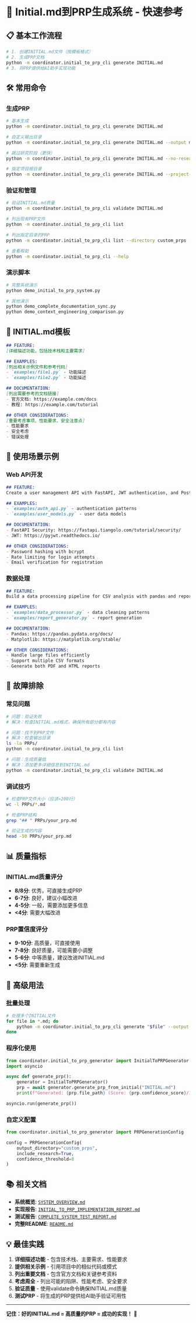 # 🚀 Initial.md到PRP生成系统 - 快速参考

## 📋 **基本工作流程**

```bash
# 1. 创建INITIAL.md文件（按模板格式）
# 2. 生成PRP文档
python -m coordinator.initial_to_prp_cli generate INITIAL.md
# 3. 将PRP提供给AI助手实现功能
```

## 🛠️ **常用命令**

### **生成PRP**
```bash
# 基本生成
python -m coordinator.initial_to_prp_cli generate INITIAL.md

# 自定义输出目录
python -m coordinator.initial_to_prp_cli generate INITIAL.md --output my_prps

# 跳过研究阶段（更快）
python -m coordinator.initial_to_prp_cli generate INITIAL.md --no-research

# 指定项目根目录
python -m coordinator.initial_to_prp_cli generate INITIAL.md --project-root /path/to/project
```

### **验证和管理**
```bash
# 验证INITIAL.md质量
python -m coordinator.initial_to_prp_cli validate INITIAL.md

# 列出现有PRP文件
python -m coordinator.initial_to_prp_cli list

# 列出指定目录的PRP
python -m coordinator.initial_to_prp_cli list --directory custom_prps

# 查看帮助
python -m coordinator.initial_to_prp_cli --help
```

### **演示脚本**
```bash
# 完整系统演示
python demo_initial_to_prp_system.py

# 其他演示
python demo_complete_documentation_sync.py
python demo_context_engineering_comparison.py
```

## 📝 **INITIAL.md模板**

```markdown
## FEATURE:
[详细描述功能，包括技术栈和主要需求]

## EXAMPLES:
[列出相关示例文件和参考代码]
- `examples/file1.py` - 功能描述
- `examples/file2.py` - 功能描述

## DOCUMENTATION:
[列出需要参考的文档链接]
- 官方文档: https://example.com/docs
- 教程: https://example.com/tutorial

## OTHER CONSIDERATIONS:
[重要考虑事项、性能要求、安全注意点]
- 性能要求
- 安全考虑
- 错误处理
```

## 🎯 **使用场景示例**

### **Web API开发**
```markdown
## FEATURE:
Create a user management API with FastAPI, JWT authentication, and PostgreSQL database.

## EXAMPLES:
- `examples/auth_api.py` - authentication patterns
- `examples/user_models.py` - user data models

## DOCUMENTATION:
- FastAPI Security: https://fastapi.tiangolo.com/tutorial/security/
- JWT: https://pyjwt.readthedocs.io/

## OTHER CONSIDERATIONS:
- Password hashing with bcrypt
- Rate limiting for login attempts
- Email verification for registration
```

### **数据处理**
```markdown
## FEATURE:
Build a data processing pipeline for CSV analysis with pandas and report generation.

## EXAMPLES:
- `examples/data_processor.py` - data cleaning patterns
- `examples/report_generator.py` - report generation

## DOCUMENTATION:
- Pandas: https://pandas.pydata.org/docs/
- Matplotlib: https://matplotlib.org/stable/

## OTHER CONSIDERATIONS:
- Handle large files efficiently
- Support multiple CSV formats
- Generate both PDF and HTML reports
```

## 🔧 **故障排除**

### **常见问题**
```bash
# 问题：验证失败
# 解决：检查INITIAL.md格式，确保所有部分都有内容

# 问题：找不到PRP文件
# 解决：检查输出目录
ls -la PRPs/
python -m coordinator.initial_to_prp_cli list

# 问题：生成质量低
# 解决：添加更多详细信息到INITIAL.md
python -m coordinator.initial_to_prp_cli validate INITIAL.md
```

### **调试技巧**
```bash
# 检查PRP文件大小（应该>200行）
wc -l PRPs/*.md

# 检查PRP结构
grep "## " PRPs/your_prp.md

# 验证生成的内容
head -50 PRPs/your_prp.md
```

## 📊 **质量指标**

### **INITIAL.md质量评分**
- **8/8分**: 优秀，可直接生成PRP
- **6-7分**: 良好，建议小幅改进
- **4-5分**: 一般，需要添加更多信息
- **<4分**: 需要大幅改进

### **PRP置信度评分**
- **9-10分**: 高质量，可直接使用
- **7-8分**: 良好质量，可能需要小调整
- **5-6分**: 中等质量，建议改进INITIAL.md
- **<5分**: 需要重新生成

## 🚀 **高级用法**

### **批量处理**
```bash
# 处理多个INITIAL文件
for file in *.md; do
    python -m coordinator.initial_to_prp_cli generate "$file" --output "prps_$(basename "$file" .md)"
done
```

### **程序化使用**
```python
from coordinator.initial_to_prp_generator import InitialToPRPGenerator
import asyncio

async def generate_prp():
    generator = InitialToPRPGenerator()
    prp = await generator.generate_prp_from_initial("INITIAL.md")
    print(f"Generated: {prp.file_path} (Score: {prp.confidence_score}/10)")

asyncio.run(generate_prp())
```

### **自定义配置**
```python
from coordinator.initial_to_prp_generator import PRPGenerationConfig

config = PRPGenerationConfig(
    output_directory="custom_prps",
    include_research=True,
    confidence_threshold=8
)
```

## 📚 **相关文档**

- **系统概览**: [`SYSTEM_OVERVIEW.md`](./SYSTEM_OVERVIEW.md)
- **实现报告**: [`INITIAL_TO_PRP_IMPLEMENTATION_REPORT.md`](./INITIAL_TO_PRP_IMPLEMENTATION_REPORT.md)
- **测试报告**: [`COMPLETE_SYSTEM_TEST_REPORT.md`](./COMPLETE_SYSTEM_TEST_REPORT.md)
- **完整README**: [`README.md`](./README.md)

## 💡 **最佳实践**

1. **详细描述功能** - 包含技术栈、主要需求、性能要求
2. **提供相关示例** - 引用项目中的相似代码或模式
3. **列出重要文档** - 包含官方文档和关键参考资料
4. **考虑周全** - 列出可能的陷阱、性能考虑、安全要求
5. **验证质量** - 使用validate命令确保INITIAL.md质量
6. **测试PRP** - 将生成的PRP提供给AI助手验证可用性

---

**记住：好的INITIAL.md = 高质量的PRP = 成功的实现！** 🎯
